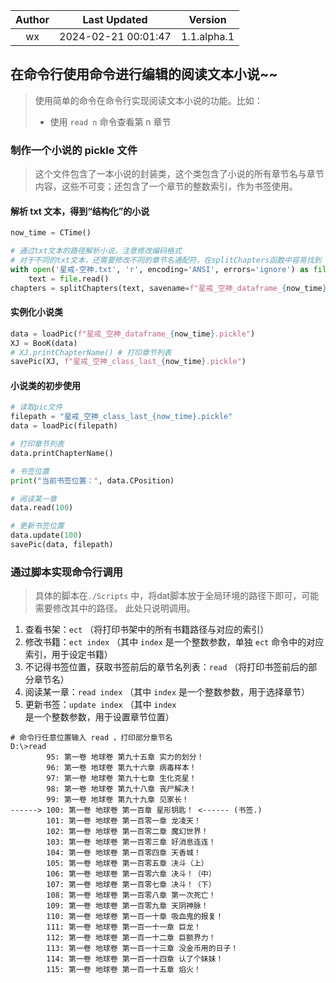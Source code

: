 | Author | Last Updated | Version |
| :----: | :-----------------: | :-----: |
| wx | 2024-02-21 00:01:47 | 1.1.alpha.1 |

## 在命令行使用命令进行编辑的阅读文本小说~~

> 使用简单的命令在命令行实现阅读文本小说的功能。比如：
>
> - 使用 `read n` 命令查看第 n 章节



### 制作一个小说的 pickle 文件

> 这个文件包含了一本小说的封装类，这个类包含了小说的所有章节名与章节内容，这些不可变；还包含了一个章节的整数索引，作为书签使用。

#### 解析 txt 文本，得到“结构化”的小说

```python
now_time = CTime()

# 通过txt文本的路径解析小说，注意修改编码格式
# 对于不同的txt文本，还需要修改不同的章节名通配符，在splitChapters函数中容易找到
with open('星戒-空神.txt', 'r', encoding='ANSI', errors='ignore') as file:
    text = file.read()
chapters = splitChapters(text, savename=f"星戒_空神_dataframe_{now_time}.pickle")
```

#### 实例化小说类

```python
data = loadPic(f"星戒_空神_dataframe_{now_time}.pickle")
XJ = BooK(data)
# XJ.printChapterName() # 打印章节列表
savePic(XJ, f"星戒_空神_class_last_{now_time}.pickle")
```

#### 小说类的初步使用

```python
# 读取pic文件
filepath = "星戒_空神_class_last_{now_time}.pickle"
data = loadPic(filepath)

# 打印章节列表
data.printChapterName()

# 书签位置
print("当前书签位置：", data.CPosition)

# 阅读某一章
data.read(100)

# 更新书签位置
data.update(100)
savePic(data, filepath)
```

### 通过脚本实现命令行调用

> 具体的脚本在`./Scripts` 中，将dat脚本放于全局环境的路径下即可，可能需要修改其中的路径。
> 此处只说明调用。

1. 查看书架：`ect` （将打印书架中的所有书籍路径与对应的索引）
2. 修改书籍：`ect index` （其中 `index` 是一个整数参数，单独 `ect` 命令中的对应索引，用于设定书籍）
3. 不记得书签位置，获取书签前后的章节名列表：`read` （将打印书签前后的部分章节名）
4. 阅读某一章：`read index` （其中 `index` 是一个整数参数，用于选择章节）
5. 更新书签：`update index` （其中 `index` 是一个整数参数，用于设置章节位置）

```shell
# 命令行任意位置输入 read ，打印部分章节名
D:\>read
        95: 第一卷 地球卷 第九十五章 实力的划分！
        96: 第一卷 地球卷 第九十六章 病毒样本！
        97: 第一卷 地球卷 第九十七章 生化克星！
        98: 第一卷 地球卷 第九十八章 丧尸解决！
        99: 第一卷 地球卷 第九十九章 见家长！
------> 100: 第一卷 地球卷 第一百章 星形钥匙！ <------ (书签.)
        101: 第一卷 地球卷 第一百零一章 龙凌天！
        102: 第一卷 地球卷 第一百零二章 魔幻世界！
        103: 第一卷 地球卷 第一百零三章 好消息连连！
        104: 第一卷 地球卷 第一百零四章 天香城！
        105: 第一卷 地球卷 第一百零五章 决斗（上）
        106: 第一卷 地球卷 第一百零六章 决斗！（中）
        107: 第一卷 地球卷 第一百零七章 决斗！（下）
        108: 第一卷 地球卷 第一百零八章 第一次死亡！
        109: 第一卷 地球卷 第一百零九章 天阴神脉！
        110: 第一卷 地球卷 第一百一十章 吸血鬼的报复！
        111: 第一卷 地球卷 第一百一十一章 巨龙！
        112: 第一卷 地球卷 第一百一十二章 巨额界力！
        113: 第一卷 地球卷 第一百一十三章 没金币用的日子！
        114: 第一卷 地球卷 第一百一十四章 认了个妹妹！
        115: 第一卷 地球卷 第一百一十五章 焰火！
```


